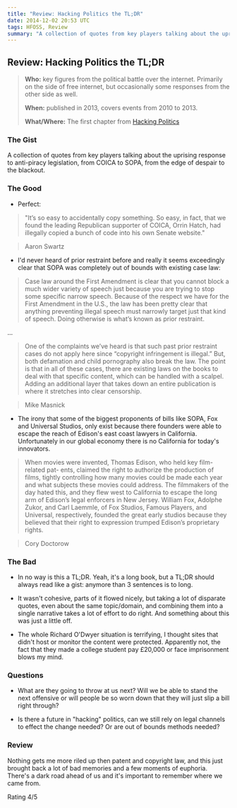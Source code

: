 ```yaml
---
title: "Review: Hacking Politics the TL;DR"
date: 2014-12-02 20:53 UTC
tags: HFOSS, Review
summary: "A collection of quotes from key players talking about the uprising response to anti-piracy legislation, from COICA to SOPA, from the edge of despair to the blackout."
---
```


## Review: Hacking Politics the TL;DR

> **Who:** key figures from the political battle over the internet. Primarily on the side of free internet, but occasionally some responses from the other side as well.
>
> **When:** published in 2013, covers events from 2010 to 2013.
>
> **What/Where:** The first chapter from [Hacking Politics](http://hfoss-fossrit.rhcloud.com/static/books/hackingpolitics_txtwithcvfb.pdf)


### The Gist
A collection of quotes from key players talking about the uprising response to anti-piracy legislation, from COICA to SOPA, from the edge of despair to the blackout.

### The Good

* Perfect:

> "It’s so easy to accidentally copy something. So easy, in fact, that we found the leading Republican supporter of COICA, Orrin Hatch, had illegally copied a bunch of code into his own Senate website."

> Aaron Swartz

* I'd never heard of prior restraint before and really it seems exceedingly clear that SOPA was completely out of bounds with existing case law:

> Case law around the First Amendment is clear that you cannot block a much wider variety of speech just because you are trying to stop some specific narrow speech. Because of the respect we have for the First Amendment in the U.S., the law has been pretty clear that anything preventing illegal speech must narrowly target just that kind of speech. Doing otherwise is what’s known as prior restraint.

...

> One of the complaints we’ve heard is that such past prior restraint cases do not apply here since “copyright infringement is illegal.” But, both defamation and child pornography also break the law. The point is that in all of these cases, there are existing laws on the books to deal with that specific content, which can be handled with a scalpel. Adding an additional layer that takes down an entire publication is where it stretches into clear censorship.

> Mike Masnick

* The irony that some of the biggest proponents of bills like SOPA, Fox and Universal Studios, only exist because there founders were able to escape the reach of Edison's east coast lawyers in California. Unfortunately in our global economy there is no California for today's innovators.

> When movies were invented, Thomas Edison, who held key film-related pat- ents, claimed the right to authorize the production of films, tightly controlling how many movies could be made each year and what subjects these movies could address. The filmmakers of the day hated this, and they flew west to California to escape the long arm of Edison’s legal enforcers in New Jersey. William Fox, Adolphe Zukor, and Carl Laemmle, of Fox Studios, Famous Players, and Universal, respectively, founded the great early studios because they believed that their right to expression trumped Edison’s proprietary rights.

> Cory Doctorow

### The Bad

* In no way is this a TL;DR. Yeah, it's a long book, but a TL;DR should always read like a gist: anymore than 3 sentences is to long.

* It wasn't cohesive, parts of it flowed nicely, but taking a lot of disparate quotes, even about the same topic/domain, and combining them into a single narrative takes a lot of effort to do right. And something about this was just a little off.

* The whole Richard O'Dwyer situation is terrifying, I thought sites that didn't host or monitor the content were protected. Apparently not, the fact that they made a college student pay  £20,000 or face imprisonment blows my mind.

### Questions

* What are they going to throw at us next? Will we be able to stand the next offensive or will people be so worn down that they will just slip a bill right through?

* Is there a future in "hacking" politics, can we still rely on legal channels to effect the change needed? Or are out of bounds methods needed?

### Review

Nothing gets me more riled up then patent and copyright law, and this just brought back a lot of bad memories and a few moments of euphoria. There's a dark road ahead of us and it's important to remember where we came from.

Rating 4/5
